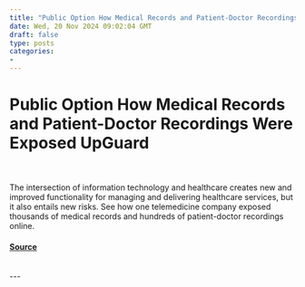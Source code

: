 ```yaml
---
title: "Public Option How Medical Records and Patient-Doctor Recordings Were Exposed UpGuard"
date: Wed, 20 Nov 2024 09:02:04 GMT
draft: false
type: posts
categories: 
- 
---
```

# Public Option How Medical Records and Patient-Doctor Recordings Were Exposed UpGuard

<br/>

<br/>
The intersection of information technology and healthcare creates new and improved functionality for managing and delivering healthcare services, but it also entails new risks. See how one telemedicine company exposed thousands of medical records and hundreds of patient-doctor recordings online.

#### [Source](https://www.upguard.com/breaches/how-medical-records-and-patient-doctor-recordings-were-exposed)

<br/>
---
